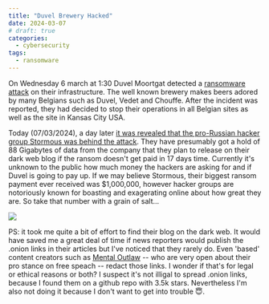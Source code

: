```yaml
---
title: "Duvel Brewery Hacked"
date: 2024-03-07
# draft: true
categories:
  - cybersecurity
tags:
  - ransomware
---
```


On Wednesday 6 march at 1:30 Duvel Moortgat detected a [ransomware attack](https://www.vrt.be/vrtnws/nl/2024/03/06/brouwerij-duvel-moortgat-slachtoffer-van-cyberaanval-productie/) on their infrastructure. The well known brewery makes beers adored by many Belgians such as Duvel, Vedet and Chouffe. After the incident was reported, they had decided to stop their operations in all Belgian sites as well as the site in Kansas City USA. 

Today (07/03/2024), a day later [it was revealed that the pro-Russian hacker group Stormous was behind the attack](https://www.vrt.be/vrtnws/nl/2024/03/07/productie-duvel-moortgat-in-puurs-sint-amands-opnieuw-opgestart/). They have presumably got a hold of 88 Gigabytes of data from the company that they plan to release on their dark web blog if the ransom doesn't get paid in 17 days time. Currently it's unknown to the public how much money the hackers are asking for and if Duvel is going to pay up. If we may believe Stormous, their biggest ransom payment ever received was $1,000,000, however hacker groups are notoriously known for boasting and exagerating online about how great they are. So take that number with a grain of salt... 

![](/images/duvel-brewery-hacked/stormous-blog.png)

PS: it took me quite a bit of effort to find their blog on the dark web. It would have saved me a great deal of time if news reporters would publish the .onion links in their articles but I've noticed that they rarely do. Even 'based' content creators such as [Mental Outlaw](https://www.youtube.com/@MentalOutlaw) -- who are very open about their pro stance on free speach -- redact those links. I wonder if that's for legal or ethical reasons or both? I suspect it's not illigal to spread .onion links, because I found them on a github repo with 3.5k stars. Nevertheless I'm also not doing it because I don't want to get into trouble 😇. 



